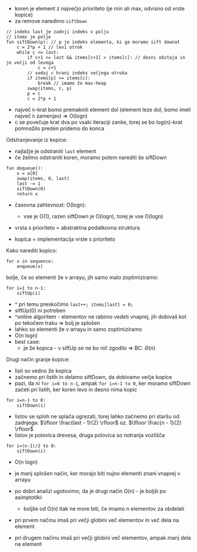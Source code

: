- koren je element z največjo prioriteto (je min ali max, odvisno od vrste kopice)
- za remove naredimo `siftDown`

```
// indeks last je zadnji indeks v polju
// items je polje
fun siftDown(p): // p je indeks elementa, ki ga moramo sift downat
	c = 2*p + 1 // levi otrok
	while c <= last:
		if c+1 <= last && items[c+1] > items[c]: // desni obstaja in je večji od levega
			c = c+1
		// sedaj c hrani indeks večjega otroka
		if items[p] >= items[c]:
			break // imamo že max-heap
		swap(items, c, p)
		p = c
		c = 2*p + 1
```

- največ `h`-krat bomo premaknili element dol (element leze dol, bomo imeli največ `h` zamenjav) => O(logn)
- c se povečuje krat dva po vsaki iteraciji zanke, torej se bo log(n)-krat pomnožilo preden pridemo do konca

Odstranjevanje iz kopice:
- najlažje je odstraniti `last` element
- če želimo odstraniti koren, moramo potem narediti še siftDown
```
fun dequeue():
	x = a[0]
	swap(items, 0, last)
	last -= 1
	siftDown(0)
	return x
```

- časovna zahtevnost: O(logn):
	- vse je O(1), razen siftDown je O(logn), torej je vse O(logn)

- vrsta s prioriteto = abstraktna podatkovna struktura
- kopica = implementacija vrste s prioriteto

Kako narediti kopico:
```
for x in sequence:
	enqueue(x)
```
bolje, če so elementi že v arrayu, jih samo malo zoptimiziramo:
```
for i=1 to n-1:
	siftUp(i)
```
- ^ pri temu preskočimo `last++; items[last] = 0;`
- siftUp(0) ni potreben
- ^online algoritem - elementov ne rabimo vedeti vnaprej, jih dobivaš kot po tekočem traku => bolj je splošen
- lahko so elementi že v arrayu in samo zoptimiziramo
- O(n logn)
- best case:
	- je že kopica - v siftUp se ne bo nič zgodilo => BC: $\Theta(n)$

Drugi način granje kopice:
- listi so vedno že kopica
- začnemo pri listih in delamo siftDown, da dobivamo večje kopice
- pazi, da ni `for i=0 to n-1`, ampak `for i=n-1 to 0`, ker moramo siftDown začeti pri listih, ker koren levo in desno nima kopic
```
for i=n-1 to 0:
	siftDown(i)
```
- listov se sploh ne splača ugrezati, torej lahko začnemo pri staršu od zadnjega: $\lfloor \frac{last - 1}{2} \rfloor$ oz. $\lfloor \frac{n - 1}{2} \rfloor$
- listov je polovica drevesa, druga polovica so notranja vozlišča
```
for i=(n-1)/2 to 0:
	siftDown(i)
```
- O(n logn)
- je manj splošen način, ker morajo biti nujno elementi znani vnaprej v arrayu

- po dobri analizi ugotovimo, da je drugi način O(n) - je boljši po asimptotiki:
	- boljše od O(n) itak ne more biti, če imamo n elementov za obdelati
- pri prvem načinu imaš pri večji globini več elementov in več dela na element
- pri drugem načinu imaš pri večji globini več elementov, ampak manj dela na element